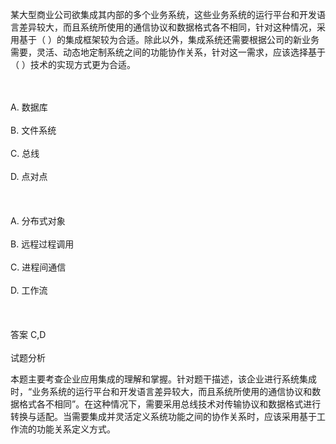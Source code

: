 <div class="detail lh2"><p>
某大型商业公司欲集成其内部的多个业务系统，这些业务系统的运行平台和开发语言差异较大，而且系统所使用的通信协议和数据格式各不相同，针对这种情况，采用基于（  ）的集成框架较为合适。除此以外，集成系统还需要根据公司的新业务需要，灵活、动态地定制系统之间的功能协作关系，针对这一需求，应该选择基于（  ）技术的实现方式更为合适。</p><br/><br/>A. 数据库<br/><br/>B. 文件系统<br/><br/>C. 总线<br/><br/>D. 点对点<br/><br/><br/><br/>A. 分布式对象<br/><br/>B. 远程过程调用<br/><br/>C. 进程间通信<br/><br/>D. 工作流<br/><br/><br/><br/>答案 C,D<br/><br/>试题分析<br/><p></p><p>本题主要考查企业应用集成的理解和掌握。针对题干描述，该企业进行系统集成时，“业务系统的运行平台和开发语言差异较大，而且系统所使用的通信协议和数据格式各不相同”。在这种情况下，需要采用总线技术对传输协议和数据格式进行转换与适配。当需要集成并灵活定义系统功能之间的协作关系时，应该采用基于工作流的功能关系定义方式。</p></div>